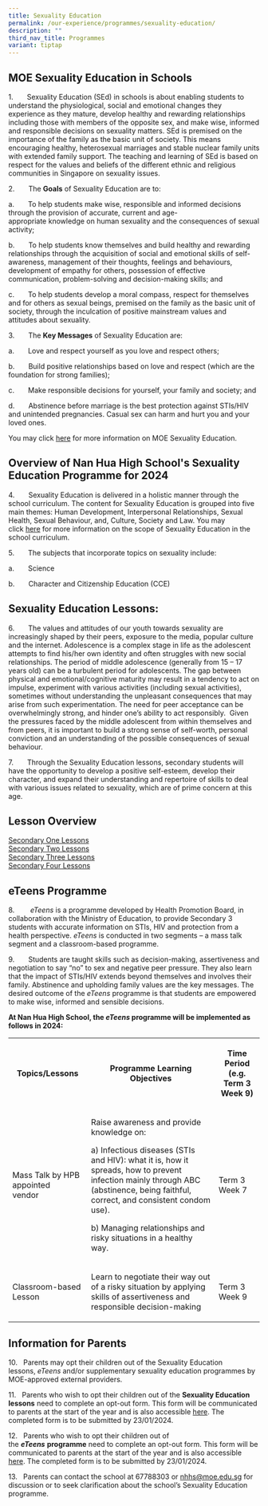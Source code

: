 ```yaml
---
title: Sexuality Education
permalink: /our-experience/programmes/sexuality-education/
description: ""
third_nav_title: Programmes
variant: tiptap
---
```

<h2>MOE Sexuality Education in Schools</h2><p>1.&nbsp;&nbsp;&nbsp;&nbsp;&nbsp;&nbsp; Sexuality Education (SEd) in schools is about enabling students to understand the physiological, social and emotional changes they experience as they mature, develop healthy and rewarding relationships including those with members of the opposite sex, and make wise, informed and responsible decisions on sexuality matters. SEd is premised on the importance of the family as the basic unit of society. This means encouraging healthy, heterosexual marriages and stable nuclear family units with extended family support. The teaching and learning of SEd is based on respect for the values and beliefs of the different ethnic and religious communities in Singapore on sexuality issues.</p><p>2.&nbsp;&nbsp;&nbsp;&nbsp;&nbsp;&nbsp; The <strong>Goals</strong> of Sexuality Education are to:</p><p>a.&nbsp;&nbsp;&nbsp;&nbsp;&nbsp;&nbsp; To help students make wise, responsible and informed decisions through the provision of accurate, current and age-appropriate&nbsp;knowledge&nbsp;on human sexuality and the consequences of sexual activity;</p><p>b.&nbsp;&nbsp;&nbsp;&nbsp;&nbsp;&nbsp; To help students know themselves and build healthy and rewarding relationships through the acquisition of&nbsp;social and emotional skills&nbsp;of self-awareness, management of their thoughts, feelings and behaviours, development of empathy for others, possession of effective communication, problem-solving and decision-making skills; and</p><p>c.&nbsp;&nbsp;&nbsp;&nbsp;&nbsp;&nbsp; To help students develop a moral compass, respect for themselves and for others as sexual beings, premised on the family as the basic unit of society, through the inculcation of&nbsp;positive mainstream values and attitudes&nbsp;about sexuality.&nbsp;&nbsp;</p><p>3.&nbsp;&nbsp;&nbsp;&nbsp;&nbsp;&nbsp; The <strong>Key Messages</strong> of Sexuality Education are:&nbsp;&nbsp;</p><p>a.&nbsp;&nbsp;&nbsp;&nbsp;&nbsp;&nbsp; Love and respect yourself as you love and respect others;</p><p>b.&nbsp;&nbsp;&nbsp;&nbsp;&nbsp;&nbsp; Build positive relationships based on love and respect (which are the foundation for strong families);</p><p>c.&nbsp;&nbsp;&nbsp;&nbsp;&nbsp;&nbsp; Make responsible decisions for yourself, your family and society; and</p><p>d.&nbsp;&nbsp;&nbsp;&nbsp;&nbsp;&nbsp; Abstinence before marriage is the best protection against STIs/HIV and unintended pregnancies. Casual sex can harm and hurt you and your loved ones.</p><p>You may click&nbsp;<a href="https://go.gov.sg/moe-sexuality-education" rel="noopener noreferrer nofollow" target="_blank">here</a>&nbsp;for more information on MOE Sexuality Education.</p><h2>Overview of Nan Hua High School's Sexuality Education Programme for 2024</h2><p>4.&nbsp;&nbsp;&nbsp;&nbsp;&nbsp;&nbsp; Sexuality Education is delivered in a holistic manner through the school curriculum.&nbsp;The content for Sexuality Education is grouped into five main themes: Human Development, Interpersonal Relationships, Sexual Health, Sexual Behaviour, and, Culture, Society and Law. You may click&nbsp;<a href="https://go.gov.sg/moe-sexuality-education-scope" rel="noopener noreferrer nofollow" target="_blank">here</a>&nbsp;for more information on the scope of Sexuality Education in the school curriculum.</p><p>5.&nbsp;&nbsp;&nbsp;&nbsp;&nbsp;&nbsp; The subjects that incorporate topics on sexuality include:</p><p>a.&nbsp;&nbsp;&nbsp;&nbsp;&nbsp;&nbsp; Science</p><p>b.&nbsp;&nbsp;&nbsp;&nbsp;&nbsp;&nbsp; Character and Citizenship Education (CCE)</p><h2>Sexuality Education Lessons:&nbsp;</h2><p>6.&nbsp;&nbsp;&nbsp;&nbsp;&nbsp;&nbsp; The values and attitudes of our youth towards sexuality are increasingly shaped by their peers, exposure to the media, popular culture and the internet. Adolescence is a complex stage in life as the adolescent attempts to find his/her own identity and often struggles with new social relationships. The period of middle adolescence (generally from 15 – 17 years old) can be a turbulent period for adolescents. The gap between physical and emotional/cognitive maturity may result in a tendency to act on impulse, experiment with various activities (including sexual activities), sometimes without understanding the unpleasant consequences that may arise from such experimentation. The need for peer acceptance can be overwhelmingly strong, and hinder one’s ability to act responsibly.&nbsp; Given the pressures faced by the middle adolescent from within themselves and from peers, it is important to build a strong sense of self-worth, personal conviction and an understanding of the possible consequences of sexual behaviour.</p><p>7.&nbsp;&nbsp;&nbsp;&nbsp;&nbsp;&nbsp; Through the Sexuality Education lessons, secondary students will have the opportunity to develop a positive self-esteem, develop their character, and expand their understanding and repertoire of skills to deal with various issues related to sexuality, which are of prime concern at this age.</p><h2>Lesson Overview</h2><p><a href="/files/Secondary%201.pdf" rel="noopener noreferrer nofollow" target="_blank">Secondary One Lessons</a><br><a href="/files/Secondary%202%20Lesson.pdf" rel="noopener noreferrer nofollow" target="_blank">Secondary Two Lessons</a><br><a href="/files/Secondary%203.pdf" rel="noopener noreferrer nofollow" target="_blank">Secondary Three Lessons</a><br><a href="/files/Secondary%204.pdf" rel="noopener noreferrer nofollow" target="_blank">Secondary Four Lessons</a></p><p></p><h2>eTeens Programme</h2><p>8.&nbsp;&nbsp;&nbsp;&nbsp;&nbsp;&nbsp; &nbsp;<em>eTeens</em>&nbsp;is a programme developed by Health Promotion Board, in collaboration with the Ministry of Education, to provide Secondary 3 students with accurate information on STIs, HIV and protection from a health perspective.&nbsp;<em>eTeens</em>&nbsp;is conducted in two segments – a mass talk segment and a classroom-based programme.&nbsp;</p><p>9.&nbsp;&nbsp;&nbsp;&nbsp;&nbsp;&nbsp; Students are taught skills such as decision-making, assertiveness and negotiation to say “no” to sex and negative peer pressure. They also learn that the impact of STIs/HIV extends beyond themselves and involves their family. Abstinence and upholding family values are the key messages.&nbsp;The desired outcome of the&nbsp;<em>eTeens</em>&nbsp;programme is that students are empowered to make wise, informed and sensible decisions.</p><p><strong>At Nan Hua High School, the&nbsp;<em>eTeens</em>&nbsp;programme will be implemented as follows in 2024:</strong></p><table><tbody><tr><th rowspan="1" colspan="1"><p><strong>Topics/Lessons</strong></p></th><th rowspan="1" colspan="1"><p><strong>Programme Learning Objectives</strong></p></th><th rowspan="1" colspan="1"><p><strong>Time Period (e.g. Term 3 Week 9)</strong></p></th></tr><tr><td rowspan="1" colspan="1"><p>Mass Talk by HPB appointed vendor&nbsp;&nbsp;&nbsp;</p></td><td rowspan="1" colspan="1"><p>Raise awareness and provide knowledge on:</p><p>a) Infectious diseases (STIs and HIV): what it is, how it spreads, how to prevent infection mainly through ABC (abstinence, being faithful, correct, and consistent condom use).</p><p>b) Managing relationships and risky situations in a healthy way.&nbsp;&nbsp;&nbsp;</p></td><td rowspan="1" colspan="1"><p>Term 3 Week 7&nbsp;&nbsp;&nbsp;&nbsp;</p></td></tr><tr><td rowspan="1" colspan="1"><p>Classroom-based Lesson&nbsp;&nbsp;&nbsp;&nbsp;</p></td><td rowspan="1" colspan="1"><p>Learn to negotiate their way out of a risky situation by applying skills of assertiveness and responsible decision-making&nbsp;&nbsp;&nbsp;&nbsp;</p></td><td rowspan="1" colspan="1"><p>Term 3 Week 9&nbsp;&nbsp;&nbsp;&nbsp;</p></td></tr></tbody></table><h2>Information for Parents</h2><p>10.&nbsp;&nbsp; Parents may opt their children out of the Sexuality Education lessons,&nbsp;<em>eTeens</em>&nbsp;and/or supplementary sexuality education programmes by MOE-approved external providers.</p><p>11.&nbsp;&nbsp; Parents who wish to opt their children out of the&nbsp;<strong>Sexuality Education lessons</strong>&nbsp;need to complete an opt-out form. This form will be communicated to parents at the start of the year and is also accessible <a href="https://form.gov.sg/6596651655f4ec0012465318" rel="noopener noreferrer nofollow" target="_blank">here</a>. The completed form is to be submitted by 23/01/2024.</p><p>12.&nbsp;&nbsp; Parents who wish to opt their children out of the&nbsp;<strong><em>eTeens</em></strong>&nbsp;<strong>programme</strong>&nbsp;need to complete an opt-out form. This form will be communicated to parents at the start of the year and is also accessible <a href="https://form.gov.sg/65966c98b70a3e00113fa1a4" rel="noopener noreferrer nofollow" target="_blank">here</a>. The completed form is to be submitted by 23/01/2024.</p><p>13.&nbsp;&nbsp; Parents can contact the school at 67788303 or&nbsp;<a href="mailto:nhhs@moe.edu.sg" rel="noopener noreferrer nofollow" target="_blank">nhhs@moe.edu.sg</a>&nbsp;for discussion or to seek clarification about the school’s Sexuality Education programme.</p>